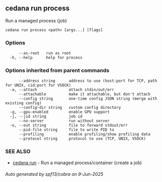 ## cedana run process

Run a managed process (job)

```
cedana run process <path> [args...] [flags]
```

### Options

```
      --as-root   run as root
  -h, --help      help for process
```

### Options inherited from parent commands

```
      --address string      address to use (host:port for TCP, path for UNIX, cid:port for VSOCK)
  -a, --attach              attach stdin/out/err
      --attachable          make it attachable, but don't attach
      --config string       one-time config JSON string (merge with existing config)
      --config-dir string   custom config directory
  -g, --gpu-enabled         enable GPU support
  -j, --jid string          job id
      --no-server           run without server
  -o, --out string          file to forward stdout/err
      --pid-file string     file to write PID to
      --profiling           enable profiling/show profiling data
      --protocol string     protocol to use (TCP, UNIX, VSOCK)
```

### SEE ALSO

* [cedana run](cedana_run.md)	 - Run a managed process/container (create a job)

###### Auto generated by spf13/cobra on 9-Jun-2025
